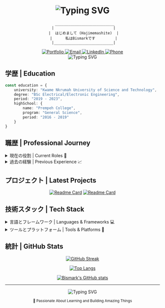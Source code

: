 <div align="center">

# <img src="https://readme-typing-svg.demolab.com?font=Fira+Code&size=32&duration=2800&pause=2000&color=A9B9CF&center=true&vCenter=true&width=940&lines=ようこそ+|+Bismark-san's+Digital+Dojo+⛩️" alt="Typing SVG" />

```ascii
  ___________________________
 |                           |
 |  はじめまして (Hajimemashite)  |
 |      私はBismarkです         |
 |___________________________|
```

<a href="https://anotherone-one.vercel.app/">
    <img src="https://img.shields.io/badge/Portfolio-A9B9CF?style=for-the-badge&logo=vercel&logoColor=black" alt="Portfolio" />
</a>
<a href="mailto:bismarkkwabenaboampong@gmail.com">
    <img src="https://img.shields.io/badge/Email-87A0B6?style=for-the-badge&logo=gmail&logoColor=black" alt="Email" />
</a>
<a href="https://www.linkedin.com/in/bismark-kwabena-049a9b322/">
    <img src="https://img.shields.io/badge/LinkedIn-6B8299?style=for-the-badge&logo=linkedin&logoColor=black" alt="LinkedIn" />
</a>
<a href="tel:+233551169697">
    <img src="https://img.shields.io/badge/Call-526580?style=for-the-badge&logo=phone&logoColor=black" alt="Phone" />
</a>

</div>

<div align="center">
<img src="https://readme-typing-svg.demolab.com?font=Fira+Code&size=22&duration=2000&pause=1000&color=A9B9CF&center=true&vCenter=true&width=640&lines=志望+|+Aspiring+Full+Stack+Developer;志望+|+Aspiring+Robotics+Engineer;教育者+|+STEM+Educator;革新者+|+Innovation+Enthusiast" alt="Typing SVG" />
</div>

## 学歴 | Education

```typescript
const education = {
    university: "Kwame Nkrumah University of Science and Technology",
    degree: "BSc Electrical/Electronic Engineering",
    period: "2019 - 2023",
    highSchool: {
        name: "Prempeh College",
        program: "General Science",
        period: "2016 - 2019"
    }
}
```

## 職歴 | Professional Journey

<details>
<summary>現在の役割 | Current Roles 🚀</summary>

### Phronyltne Technologies | Full-Stack Developer
- 🛍️ Developed high-performance POS system
- 🔧 Implemented server optimization & maintenance
- 🎮 Created 3D components using Blender
- 🚁 Enhanced drone systems with brushless motors

### Full Stack Developer & STEM Educator
- 🌐 Developing custom web and mobile solutions
- 🤖 Specializing in AI and robotics integration
- 🔧 Hardware-software system development
- 📊 Data-driven application architecture

</details>

<details>
<summary>過去の経験 | Previous Experience 📈</summary>

### KidAtHome | STEM Education Facilitator
- 💻 Website & mobile app optimization with TypeScript and Flutter
- 🤖 Led LEGO Mindstorms robotics workshops
- 🏆 Mentored students in science fairs & robotics competitions

### KNUST | Engineering Intern
- ⚡ Implemented SMS-controlled flag system
- 📡 Integrated GSM module for wireless communication
- 🔌 Specialized in motor wiring & Arduino programming

</details>

## プロジェクト | Latest Projects

<div align="center">

[![Readme Card](https://github-readme-stats.vercel.app/api/pin/?username=kwabena369&repo=your-repo-1&theme=dark&bg_color=0D1117&title_color=A9B9CF&text_color=87A0B6&icon_color=6B8299&hide_border=true)](https://github.com/kwabena369/your-repo-1)
[![Readme Card](https://github-readme-stats.vercel.app/api/pin/?username=kwabena369&repo=your-repo-2&theme=dark&bg_color=0D1117&title_color=A9B9CF&text_color=87A0B6&icon_color=6B8299&hide_border=true)](https://github.com/kwabena369/your-repo-2)

</div>

## 技術スタック | Tech Stack

<details>
<summary>言語とフレームワーク | Languages & Frameworks 💻</summary>

![Python](https://img.shields.io/badge/Python-A9B9CF?style=for-the-badge&logo=python&logoColor=black)
![JavaScript](https://img.shields.io/badge/JavaScript-87A0B6?style=for-the-badge&logo=javascript&logoColor=black)
![TypeScript](https://img.shields.io/badge/TypeScript-6B8299?style=for-the-badge&logo=typescript&logoColor=black)
![C++](https://img.shields.io/badge/C++-526580?style=for-the-badge&logo=cplusplus&logoColor=black)
![React](https://img.shields.io/badge/React-A9B9CF?style=for-the-badge&logo=react&logoColor=black)
![Next.js](https://img.shields.io/badge/Next.js-87A0B6?style=for-the-badge&logo=next.js&logoColor=black)
![Vue.js](https://img.shields.io/badge/Vue.js-6B8299?style=for-the-badge&logo=vue.js&logoColor=black)
![Flutter](https://img.shields.io/badge/Flutter-526580?style=for-the-badge&logo=flutter&logoColor=black)

</details>

<details>
<summary>ツールとプラットフォーム | Tools & Platforms 🔧</summary>

![Arduino](https://img.shields.io/badge/Arduino-A9B9CF?style=for-the-badge&logo=arduino&logoColor=black)
![Firebase](https://img.shields.io/badge/Firebase-87A0B6?style=for-the-badge&logo=firebase&logoColor=black)
![OpenCV](https://img.shields.io/badge/OpenCV-6B8299?style=for-the-badge&logo=opencv&logoColor=black)
![TensorFlow](https://img.shields.io/badge/TensorFlow-526580?style=for-the-badge&logo=tensorflow&logoColor=black)
![VSCode](https://img.shields.io/badge/VSCode-A9B9CF?style=for-the-badge&logo=visualstudiocode&logoColor=black)
![GitHub](https://img.shields.io/badge/GitHub-87A0B6?style=for-the-badge&logo=github&logoColor=black)
![Blender](https://img.shields.io/badge/Blender-6B8299?style=for-the-badge&logo=blender&logoColor=black)
![PayStack](https://img.shields.io/badge/PayStack-526580?style=for-the-badge&logo=stripe&logoColor=black)

</details>

## 統計 | GitHub Stats

<div align="center">

[![GitHub Streak](https://github-readme-streak-stats.herokuapp.com?user=kwabena369&theme=dark&hide_border=true&background=0D1117&stroke=A9B9CF&ring=87A0B6&fire=6B8299&currStreakNum=A9B9CF&sideNums=A9B9CF&currStreakLabel=87A0B6&sideLabels=87A0B6&dates=6B8299)](https://git.io/streak-stats)

[![Top Langs](https://github-readme-stats.vercel.app/api/top-langs/?username=kwabena369&layout=compact&theme=dark&bg_color=0D1117&title_color=A9B9CF&text_color=87A0B6&icon_color=6B8299&hide_border=true)](https://github.com/anuraghazra/github-readme-stats)

[![Bismark's GitHub stats](https://github-readme-stats.vercel.app/api?username=kwabena369&show_icons=true&theme=dark&hide_border=true&bg_color=0D1117&title_color=A9B9CF&text_color=87A0B6&icon_color=6B8299)](https://github.com/anuraghazra/github-readme-stats)

</div>

---

<div align="center">
<img src="https://readme-typing-svg.demolab.com?font=Fira+Code&size=18&duration=2000&pause=1000&color=A9B9CF&center=true&vCenter=true&width=640&lines=協力の機会を探しています+|+Open+for+Collaboration;革新的なものを一緒に作りましょう+|+Let's+Create+Something+Innovative" alt="Typing SVG" />

<sub>💼 Passionate About Learning and Building Amazing Things</sub>
</div>
